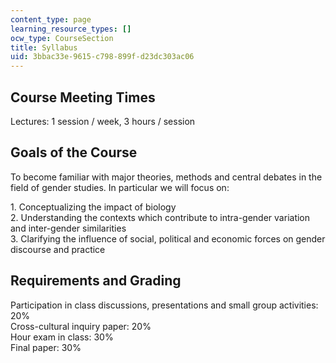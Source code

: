 ```yaml
---
content_type: page
learning_resource_types: []
ocw_type: CourseSection
title: Syllabus
uid: 3bbac33e-9615-c798-899f-d23dc303ac06
---
```


Course Meeting Times
--------------------

Lectures: 1 session / week, 3 hours / session

Goals of the Course
-------------------

To become familiar with major theories, methods and central debates in the field of gender studies. In particular we will focus on:

1\. Conceptualizing the impact of biology  
2\. Understanding the contexts which contribute to intra-gender variation and inter-gender similarities  
3\. Clarifying the influence of social, political and economic forces on gender discourse and practice

Requirements and Grading
------------------------

Participation in class discussions, presentations and small group activities: 20%  
Cross-cultural inquiry paper: 20%  
Hour exam in class: 30%  
Final paper: 30%